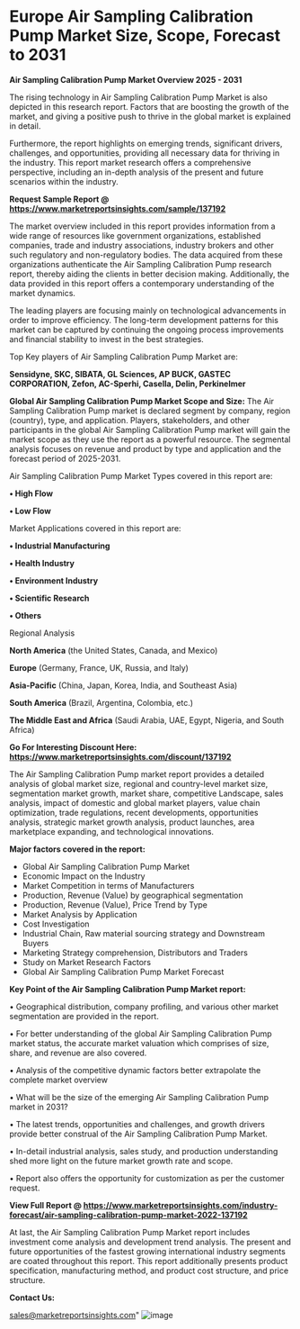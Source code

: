 # Europe Air Sampling Calibration Pump Market Size, Scope, Forecast to 2031

<Strong> Air Sampling Calibration Pump Market Overview 2025 - 2031</strong>

The rising technology in Air Sampling Calibration Pump Market is also depicted in this research report. Factors that are boosting the growth of the market, and giving a positive push to thrive in the global market is explained in detail.

Furthermore, the report highlights on emerging trends, significant drivers, challenges, and opportunities, providing all necessary data for thriving in the industry. This report market research offers a comprehensive perspective, including an in-depth analysis of the present and future scenarios within the industry.

<strong>Request Sample Report @ <a href=https://www.marketreportsinsights.com/sample/137192>https://www.marketreportsinsights.com/sample/137192</a></strong>

The market overview included in this report provides information from a wide range of resources like government organizations, established companies, trade and industry associations, industry brokers and other such regulatory and non-regulatory bodies. The data acquired from these organizations authenticate the Air Sampling Calibration Pump research report, thereby aiding the clients in better decision making. Additionally, the data provided in this report offers a contemporary understanding of the market dynamics.

The leading players are focusing mainly on technological advancements in order to improve efficiency. The long-term development patterns for this market can be captured by continuing the ongoing process improvements and financial stability to invest in the best strategies.

Top Key players of Air Sampling Calibration Pump Market are:

<strong>Sensidyne, SKC, SIBATA, GL Sciences, AP BUCK, GASTEC CORPORATION, Zefon, AC-Sperhi, Casella, Delin, Perkinelmer</strong>

<strong><b>Global Air Sampling Calibration Pump Market Scope and Size:</b></strong>
The Air Sampling Calibration Pump market is declared segment by company, region (country), type, and application. Players, stakeholders, and other participants in the global Air Sampling Calibration Pump market will gain the market scope as they use the report as a powerful resource. The segmental analysis focuses on revenue and product by type and application and the forecast period of 2025-2031.

Air Sampling Calibration Pump Market Types covered in this report are:

<strong>• High Flow

• Low Flow</strong>

Market Applications covered in this report are:

<strong>• Industrial Manufacturing

• Health Industry

• Environment Industry

• Scientific Research

• Others</strong> 

Regional Analysis

<strong>North America</strong> (the United States, Canada, and Mexico)

<strong>Europe</strong> (Germany, France, UK, Russia, and Italy)

<strong>Asia-Pacific</strong> (China, Japan, Korea, India, and Southeast Asia)

<strong>South America</strong> (Brazil, Argentina, Colombia, etc.)

<strong>The Middle East and Africa</strong> (Saudi Arabia, UAE, Egypt, Nigeria, and South Africa)

<strong>Go For Interesting Discount Here: <a href=https://www.marketreportsinsights.com/discount/137192>https://www.marketreportsinsights.com/discount/137192</a></strong>

The Air Sampling Calibration Pump market report provides a detailed analysis of global market size, regional and country-level market size, segmentation market growth, market share, competitive Landscape, sales analysis, impact of domestic and global market players, value chain optimization, trade regulations, recent developments, opportunities analysis, strategic market growth analysis, product launches, area marketplace expanding, and technological innovations.

<strong><b>Major factors covered in the report:</b></strong>
<ul>
  <li>Global Air Sampling Calibration Pump Market </li>
  <li>Economic Impact on the Industry</li>
  <li>Market Competition in terms of Manufacturers</li>
  <li>Production, Revenue (Value) by geographical segmentation</li>
  <li>Production, Revenue (Value), Price Trend by Type</li>
  <li>Market Analysis by Application</li>
  <li>Cost Investigation</li>
  <li>Industrial Chain, Raw material sourcing strategy and Downstream Buyers</li>
  <li>Marketing Strategy comprehension, Distributors and Traders</li>
  <li>Study on Market Research Factors</li>
  <li>Global Air Sampling Calibration Pump Market Forecast</li>
</ul>

<strong><b>Key Point of the Air Sampling Calibration Pump Market report:</b></strong>

• Geographical distribution, company profiling, and various other market segmentation are provided in the report.

• For better understanding of the global Air Sampling Calibration Pump market status, the accurate market valuation which comprises of size, share, and revenue are also covered.

• Analysis of the competitive dynamic factors better extrapolate the complete market overview

• What will be the size of the emerging Air Sampling Calibration Pump market in 2031?

• The latest trends, opportunities and challenges, and growth drivers provide better construal of the Air Sampling Calibration Pump Market.

• In-detail industrial analysis, sales study, and production understanding shed more light on the future market growth rate and scope.

• Report also offers the opportunity for customization as per the customer request.

<strong><b>View Full Report @ <a href=https://www.marketreportsinsights.com/industry-forecast/air-sampling-calibration-pump-market-2022-137192>https://www.marketreportsinsights.com/industry-forecast/air-sampling-calibration-pump-market-2022-137192</a></b></strong>


At last, the Air Sampling Calibration Pump Market report includes investment come analysis and development trend analysis. The present and future opportunities of the fastest growing international industry segments are coated throughout this report. This report additionally presents product specification, manufacturing method, and product cost structure, and price structure.

<strong>Contact Us:</strong>

sales@marketreportsinsights.com"
![image](https://github.com/user-attachments/assets/f76eaa65-8bbe-44f5-80e5-935e1f1d2008)
